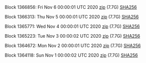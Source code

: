 Block 1366856: Fri Nov  6 00:00:01 UTC 2020 [zip](https://dash-bootstrap.ams3.digitaloceanspaces.com/mainnet/2020-11-06/bootstrap.dat.zip) (7.7G) [SHA256](https://dash-bootstrap.ams3.digitaloceanspaces.com/mainnet/2020-11-06/sha256.txt)

Block 1366313: Thu Nov  5 00:00:01 UTC 2020 [zip](https://dash-bootstrap.ams3.digitaloceanspaces.com/mainnet/2020-11-05/bootstrap.dat.zip) (7.7G) [SHA256](https://dash-bootstrap.ams3.digitaloceanspaces.com/mainnet/2020-11-05/sha256.txt)

Block 1365771: Wed Nov  4 00:00:01 UTC 2020 [zip](https://dash-bootstrap.ams3.digitaloceanspaces.com/mainnet/2020-11-04/bootstrap.dat.zip) (7.7G) [SHA256](https://dash-bootstrap.ams3.digitaloceanspaces.com/mainnet/2020-11-04/sha256.txt)

Block 1365223: Tue Nov  3 00:00:02 UTC 2020 [zip](https://dash-bootstrap.ams3.digitaloceanspaces.com/mainnet/2020-11-03/bootstrap.dat.zip) (7.7G) [SHA256](https://dash-bootstrap.ams3.digitaloceanspaces.com/mainnet/2020-11-03/sha256.txt)

Block 1364672: Mon Nov  2 00:00:01 UTC 2020 [zip](https://dash-bootstrap.ams3.digitaloceanspaces.com/mainnet/2020-11-02/bootstrap.dat.zip) (7.7G) [SHA256](https://dash-bootstrap.ams3.digitaloceanspaces.com/mainnet/2020-11-02/sha256.txt)

Block 1364118: Sun Nov  1 00:00:02 UTC 2020 [zip](https://dash-bootstrap.ams3.digitaloceanspaces.com/mainnet/2020-11-01/bootstrap.dat.zip) (7.7G) [SHA256](https://dash-bootstrap.ams3.digitaloceanspaces.com/mainnet/2020-11-01/sha256.txt)
